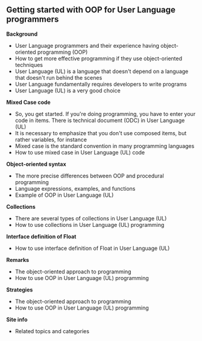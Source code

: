 ## Getting started with OOP for User Language programmers

**Background**

*   User Language programmers and their experience having object-oriented programming (OOP)
*   How to get more effective programming if they use object-oriented techniques
*   User Language (UL) is a language that doesn't depend on a language that doesn't run behind the scenes
*   User Language fundamentally requires developers to write programs
*   User Language (UL) is a very good choice

**Mixed Case code**

*   So, you get started. If you're doing programming, you have to enter your code in items. There is technical document (ODC) in User Language (UL)
*   It is necessary to emphasize that you don't use composed items, but rather variables, for instance
*   Mixed case is the standard convention in many programming languages
*   How to use mixed case in User Language (UL) code

**Object-oriented syntax**

*   The more precise differences between OOP and procedural programming
*   Language expressions, examples, and functions
*   Example of OOP in User Language (UL)

**Collections**

*   There are several types of collections in User Language (UL)
*   How to use collections in User Language (UL) programming

**Interface definition of Float**

*   How to use interface definition of Float in User Language (UL)

**Remarks**

*   The object-oriented approach to programming
*   How to use OOP in User Language (UL) programming

**Strategies**

*   The object-oriented approach to programming
*   How to use OOP in User Language (UL) programming

**Site info**

*   Related topics and categories